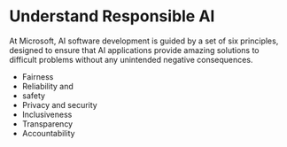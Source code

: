 # Understand Responsible AI

At Microsoft, AI software development is guided by a set of six principles, designed to ensure that AI applications provide amazing solutions to difficult problems without any unintended negative consequences.

- Fairness
- Reliability and
- safety
- Privacy and security
- Inclusiveness
- Transparency
- Accountability

